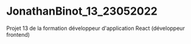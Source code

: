# JonathanBinot_13_23052022
 Projet 13 de la formation développeur d'application React (développeur frontend)
